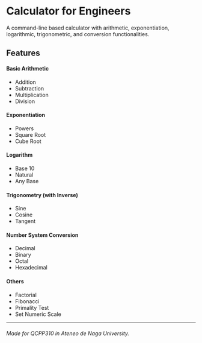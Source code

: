 # Calculator for Engineers
A command-line based calculator with arithmetic, exponentiation, logarithmic, trigonometric, and conversion functionalities.


## Features
#### Basic Arithmetic
* Addition
* Subtraction
* Multiplication
* Division

#### Exponentiation
* Powers
* Square Root
* Cube Root

#### Logarithm 
* Base 10
* Natural
* Any Base

#### Trigonometry (with Inverse)
* Sine
* Cosine
* Tangent

#### Number System Conversion 
* Decimal
* Binary
* Octal
* Hexadecimal

#### Others
* Factorial
* Fibonacci
* Primality Test
* Set Numeric Scale

---
###### Made for QCPP310 in Ateneo de Naga University.
